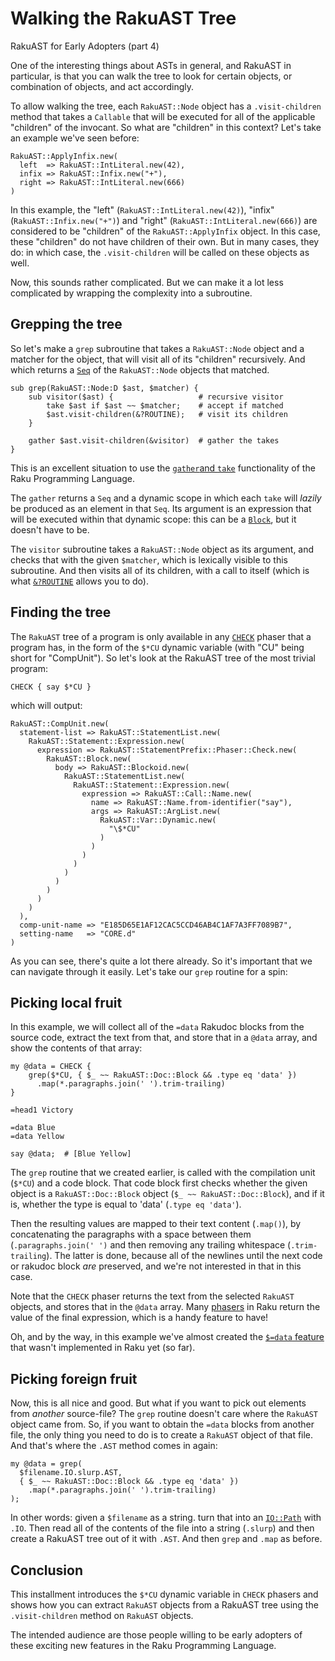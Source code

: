 Walking the RakuAST Tree
========================
RakuAST for Early Adopters (part 4)

One of the interesting things about ASTs in general, and RakuAST in particular, is that you can walk the tree to look for certain objects, or combination of objects, and act accordingly.

To allow walking the tree, each `RakuAST::Node` object has a `.visit-children` method that takes a `Callable` that will be executed for all of the applicable "children" of the invocant.  So what are "children" in this context?  Let's take an example we've seen before:
```
RakuAST::ApplyInfix.new(
  left  => RakuAST::IntLiteral.new(42),
  infix => RakuAST::Infix.new("+"),
  right => RakuAST::IntLiteral.new(666)
)
```
In this example, the "left" (`RakuAST::IntLiteral.new(42)`), "infix" (`RakuAST::Infix.new("+")`) and "right" (`RakuAST::IntLiteral.new(666)`) are considered to be "children" of the `RakuAST::ApplyInfix` object.  In this case, these "children" do not have children of their own.  But in many cases, they do: in which case, the `.visit-children` will be called on these objects as well.

Now, this sounds rather complicated.  But we can make it a lot less complicated by wrapping the complexity into a subroutine.

Grepping the tree
-----------------
So let's make a `grep` subroutine that takes a `RakuAST::Node` object and a matcher for the object, that will visit all of its "children" recursively.  And which returns a [`Seq`](https://docs.raku.org/type/Seq) of the `RakuAST::Node` objects that matched.
```
sub grep(RakuAST::Node:D $ast, $matcher) {
    sub visitor($ast) {                   # recursive visitor
        take $ast if $ast ~~ $matcher;    # accept if matched
        $ast.visit-children(&?ROUTINE);   # visit its children
    }

    gather $ast.visit-children(&visitor)  # gather the takes
}
```
This is an excellent situation to use the [`gather`and `take`](https://docs.raku.org/language/control#gather/take) functionality of the Raku Programming Language.

The `gather` returns a `Seq` and a dynamic scope in which each `take` will *lazily* be produced as an element in that `Seq`.  Its argument is an expression that will be executed within that dynamic scope: this can be a [`Block`](https://docs.raku.org/type/Block), but it doesn't have to be.

The `visitor` subroutine takes a `RakuAST::Node` object as its argument, and checks that with the given `$matcher`, which is lexically visible to this subroutine.  And then visits all of its children, with a call to itself (which is what [`&?ROUTINE`](https://docs.raku.org/language/variables#&%3FROUTINE) allows you to do).

Finding the tree
----------------
The `RakuAST` tree of a program is only available in any [`CHECK`](https://docs.raku.org/language/phasers#CHECK) phaser that a program has, in the form of the `$*CU` dynamic variable (with "CU" being short for "CompUnit").  So let's look at the RakuAST tree of the most trivial program:
```
CHECK { say $*CU }
```
which will output:
```
RakuAST::CompUnit.new(
  statement-list => RakuAST::StatementList.new(
    RakuAST::Statement::Expression.new(
      expression => RakuAST::StatementPrefix::Phaser::Check.new(
        RakuAST::Block.new(
          body => RakuAST::Blockoid.new(
            RakuAST::StatementList.new(
              RakuAST::Statement::Expression.new(
                expression => RakuAST::Call::Name.new(
                  name => RakuAST::Name.from-identifier("say"),
                  args => RakuAST::ArgList.new(
                    RakuAST::Var::Dynamic.new(
                      "\$*CU"
                    )
                  )
                )
              )
            )
          )
        )
      )
    )
  ),
  comp-unit-name => "E185D65E1AF12CAC5CCD46AB4C1AF7A3FF7089B7",
  setting-name   => "CORE.d"
)
```
As you can see, there's quite a lot there already.  So it's important that we can navigate through it easily.  Let's take our `grep` routine for a spin:

Picking local fruit
-------------------
In this example, we will collect all of the `=data` Rakudoc blocks from the source code, extract the text from that, and store that in a `@data` array, and show the contents of that array:
```
my @data = CHECK {
    grep($*CU, { $_ ~~ RakuAST::Doc::Block && .type eq 'data' })
      .map(*.paragraphs.join(' ').trim-trailing)
}

=head1 Victory

=data Blue
=data Yellow

say @data;  # [Blue Yellow]
```
The `grep` routine that we created earlier, is called with the compilation unit (`$*CU`) and a code block.  That code block first checks whether the given object is a `RakuAST::Doc::Block` object (`$_ ~~ RakuAST::Doc::Block`), and if it is, whether the type is equal to 'data' (`.type eq 'data'`).

Then the resulting values are mapped to their text content (`.map()`), by concatenating the paragraphs with a space between them (`.paragraphs.join(' ')` and then removing any trailing whitespace (`.trim-trailing`).  The latter is done, because all of the newlines until the next code or rakudoc block *are* preserved, and we're not interested in that in this case.

Note that the `CHECK` phaser returns the text from the selected `RakuAST` objects, and stores that in the `@data` array.  Many [phasers](https://docs.raku.org/language/phasers) in Raku return the value of the final expression, which is a handy feature to have!

Oh, and by the way, in this example we've almost created the [`$=data` feature](https://design.raku.org/S26.html#Data_blocks) that wasn't implemented in Raku yet (so far).

Picking foreign fruit
---------------------
Now, this is all nice and good.  But what if you want to pick out elements from *another* source-file?  The `grep` routine doesn't care where the `RakuAST` object came from.  So, if you want to obtain the `=data` blocks from another file, the only thing you need to do is to create a `RakuAST` object of that file.  And that's where the `.AST` method comes in again:
```
my @data = grep(
  $filename.IO.slurp.AST,
  { $_ ~~ RakuAST::Doc::Block && .type eq 'data' })
    .map(*.paragraphs.join(' ').trim-trailing)
);
```
In other words: given a `$filename` as a string. turn that into an [`IO::Path`](https://docs.raku.org/type/IO/Path) with `.IO`.  Then read all of the contents of the file into a string (`.slurp`) and then create a RakuAST tree out of it with `.AST`.  And then `grep` and `.map` as before.

Conclusion
----------
This installment introduces the `$*CU` dynamic variable in `CHECK` phasers and shows how you can extract `RakuAST` objects from a RakuAST tree using the `.visit-children` method on `RakuAST` objects.

The intended audience are those people willing to be early adopters of these exciting new features in the Raku Programming Language.
